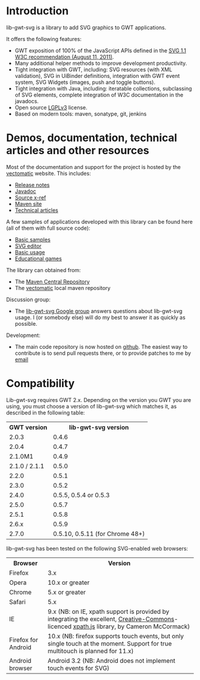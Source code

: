 # Introduction
lib-gwt-svg is a library to add SVG graphics to GWT applications.

It offers the following features:

* GWT exposition of 100% of the JavaScript APIs defined in the [SVG 1.1 W3C recommendation (August 11, 2011)](http://www.w3.org/TR/SVG/ "Scalable Vector Graphics (SVG) 1.1 (Second Edition)").
* Many additional helper methods to improve development productivity.
* Tight integration with GWT, including: SVG resources (with XML validation), SVG in UiBinder definitions, integration with GWT event system, SVG Widgets (images, push and toggle buttons).
* Tight integration with Java, including: iteratable collections, subclassing of SVG elements, complete integration of W3C documentation in the javadocs.
* Open source [LGPLv3](http://www.gnu.org/licenses/lgpl.html "LGPLv3 homepage") license.
* Based on modern tools: maven, sonatype, git, jenkins

# Demos, documentation, technical articles and other resources

Most of the documentation and support for the project is hosted by the [vectomatic](http://www.vectomatic.org/libs/lib-gwt-svg) website. This includes:

* [Release notes](http://www.vectomatic.org/libs/lib-gwt-svg/release-notes)
* [Javadoc](http://www.vectomatic.org/mvn-sites/lib-gwt-svg/apidocs/index.html)
* [Source x-ref](http://www.vectomatic.org/mvn-sites/lib-gwt-svg/xref/index.html)
* [Maven site](http://www.vectomatic.org/mvn-sites/lib-gwt-svg/)
* [Technical articles](http://www.vectomatic.org/category/lib-gwt-svg)

A few samples of applications developed with this library can be found here (all of them with full source code):

* [Basic samples](http://www.vectomatic.org/libs/lib-gwt-svg/samples)
* [SVG editor](http://www.vectomatic.org/apps/svgreal)
* [Basic usage](http://www.vectomatic.org/games/lib-gwt-svg-chess)
* [Educational games](http://www.vectomatic.org/games/lib-gwt-svg-edu)

The library can obtained from:

* The [Maven Central Repository](http://search.maven.org/#search|ga|1|a%3A%22lib-gwt-svg%22)
* The [vectomatic](http://www.vectomatic.org/mvn/org/vectomatic/lib-gwt-svg) local maven repository

Discussion group: 

* The [lib-gwt-svg Google group](https://groups.google.com/group/lib-gwt-svg) answers questions about lib-gwt-svg usage. I (or somebody else) will do my best to answer it as quickly as possible.

Development: 

* The main code repository is now hosted on [github](https://github.com/laaglu/lib-gwt-svg). The easiest way to contribute is to send pull requests there, or to provide patches to me by [email](mailto:laaglu@gmail.com)

# Compatibility
Lib-gwt-svg requires GWT 2.x. Depending on the version you GWT you are using, you must choose a version of lib-gwt-svg which matches it, as described in the following table:
<table border="0">
<tbody>
<tr>
<th>GWT version</th>
<th>lib-gwt-svg version</th>
</tr>
<tr>
<td>2.0.3</td>
<td>0.4.6</td>
</tr>
<tr>
<td>2.0.4</td>
<td>0.4.7</td>
</tr>
<tr>
<td>2.1.0M1</td>
<td>0.4.9</td>
</tr>
<tr>
<td>2.1.0 / 2.1.1</td>
<td>0.5.0</td>
</tr>
<tr>
<td>2.2.0</td>
<td>0.5.1</td>
</tr>
<tr>
<td>2.3.0</td>
<td>0.5.2</td>
</tr>
<tr>
<td>2.4.0</td>
<td>0.5.5, 0.5.4 or 0.5.3</td>
</tr>
<tr>
<td>2.5.0</td>
<td>0.5.7</td>
</tr>
<tr>
<td>2.5.1</td>
<td>0.5.8</td>
</tr>
<tr>
<td>2.6.x</td>
<td>0.5.9</td>
</tr>
<tr>
<td>2.7.0</td>
<td>0.5.10, 0.5.11 (for Chrome 48+)</td>
</tr>
</tbody>
</table>

lib-gwt-svg has been tested on the following SVG-enabled web browsers:
<table border="0">
<tbody>
<tr>
<th>Browser</th>
<th>Version</th>
</tr>
<tr>
<td>Firefox</td>
<td>3.x</td>
</tr>
<tr>
<td>Opera</td>
<td>10.x or greater</td>
</tr>
<tr>
<td>Chrome</td>
<td>5.x or greater</td>
</tr>
<tr>
<td>Safari</td>
<td>5.x</td>
</tr>
<tr>
<td>IE</td>
<td>9.x (NB: on IE, xpath support is provided by integrating the excellent, <a href="http://creativecommons.org/licenses/by-sa/2.0/" title="Creative Commons Licence">Creative-Commons</a>-licenced  <a href="http://mcc.id.au/xpathjs" title="xpath.js home">xpath.js</a> library, by Cameron McCormack)</td>
</tr>
<tr>
<td>Firefox for Android</td>
<td>10.x (NB: firefox supports touch events, but only single touch at the moment. Support for true multitouch is planned for 11.x)</td>
</tr>
<tr>
<td>Android browser</td>
<td>Android 3.2 (NB: Android does not implement touch events for SVG)</td>
</tr>
</tbody>
</table>

